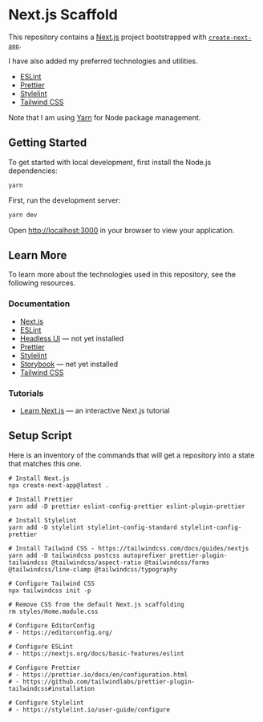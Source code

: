 # Next.js Scaffold

This repository contains a [Next.js](https://nextjs.org/) project bootstrapped with [`create-next-app`](https://github.com/vercel/next.js/tree/canary/packages/create-next-app).

I have also added my preferred technologies and utilities.

* [ESLint](https://eslint.org/)
* [Prettier](https://prettier.io/)
* [Stylelint](https://stylelint.io/)
* [Tailwind CSS](https://tailwindcss.com/)

Note that I am using [Yarn](https://yarnpkg.com/) for Node package management.

## Getting Started

To get started with local development, first install the Node.js dependencies:

```shell
yarn
```

First, run the development server:

```bash
yarn dev
```

Open [http://localhost:3000](http://localhost:3000) in your browser to view your application.

## Learn More

To learn more about the technologies used in this repository, see the following resources.

### Documentation

- [Next.js](https://nextjs.org/docs)
- [ESLint](https://eslint.org/docs/latest/user-guide)
- [Headless UI](https://headlessui.dev) — not yet installed
- [Prettier](https://prettier.io/docs/en/)
- [Stylelint](https://stylelint.io/user-guide)
- [Storybook](https://storybook.js.org/docs/react/get-started/introduction) — net yet installed
- [Tailwind CSS](https://tailwindcss.com/docs)

### Tutorials

- [Learn Next.js](https://nextjs.org/learn) — an interactive Next.js tutorial

## Setup Script

Here is an inventory of the commands that will get a repository into a state that matches this one.

```shell
# Install Next.js
npx create-next-app@latest .

# Install Prettier
yarn add -D prettier eslint-config-prettier eslint-plugin-prettier

# Install Stylelint
yarn add -D stylelint stylelint-config-standard stylelint-config-prettier

# Install Tailwind CSS - https://tailwindcss.com/docs/guides/nextjs
yarn add -D tailwindcss postcss autoprefixer prettier-plugin-tailwindcss @tailwindcss/aspect-ratio @tailwindcss/forms @tailwindcss/line-clamp @tailwindcss/typography

# Configure Tailwind CSS
npx tailwindcss init -p

# Remove CSS from the default Next.js scaffolding
rm styles/Home.module.css

# Configure EditorConfig
# - https://editorconfig.org/

# Configure ESLint
# - https://nextjs.org/docs/basic-features/eslint

# Configure Prettier
# - https://prettier.io/docs/en/configuration.html
# - https://github.com/tailwindlabs/prettier-plugin-tailwindcss#installation

# Configure Stylelint
# - https://stylelint.io/user-guide/configure


```
